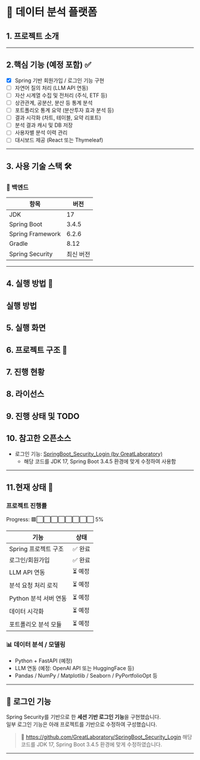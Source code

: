 # 🧠 데이터 분석 플랫폼
## 1. 프로젝트 소개
---

## 2.핵심 기능 (예정 포함) ✅ 

- [x] Spring 기반 회원가입 / 로그인 기능 구현 
- [ ] 자연어 질의 처리 (LLM API 연동)
- [ ] 자산 시계열 수집 및 전처리 (주식, ETF 등)
- [ ] 상관관계, 공분산, 분산 등 통계 분석
- [ ] 포트폴리오 통계 요약 (분산투자 효과 분석 등)
- [ ] 결과 시각화 (차트, 테이블, 요약 리포트)
- [ ] 분석 결과 캐시 및 DB 저장
- [ ] 사용자별 분석 이력 관리
- [ ] 대시보드 제공 (React 또는 Thymeleaf)

---

## 3. 사용 기술 스택 🛠️ 

### 🧩 백엔드

| 항목              | 버전       |
|-------------------|------------|
| JDK               | 17         |
| Spring Boot       | 3.4.5      |
| Spring Framework  | 6.2.6      |
| Gradle            | 8.12       |
| Spring Security   | 최신 버전  |




---
## 4. 실행 방법 🚀
##  실행 방법
## 5. 실행 화면
## 6. 프로젝트 구조 📁
## 7. 진행 현황
## 8. 라이선스
## 9. 진행 상태 및 TODO
## 10. 참고한 오픈소스
- 로그인 기능:
  [SpringBoot_Security_Login (by GreatLaboratory)](https://github.com/GreatLaboratory/SpringBoot_Security_Login)
  - 해당 코드를 JDK 17, Spring Boot 3.4.5 환경에 맞게 수정하여 사용함

---
## 11.현재 상태 🧪 
### 프로젝트 진행률
Progress: 🟩⬜⬜⬜⬜⬜⬜⬜⬜ 5%

| 기능 | 상태 |
|------|------|
| Spring 프로젝트 구조 | ✅ 완료 |
| 로그인/회원가입 | ✅ 완료 |
| LLM API 연동 | ⏳ 예정 |
| 분석 요청 처리 로직 | ⏳ 예정 |
| Python 분석 서버 연동 | ⏳ 예정 |
| 데이터 시각화 | ⏳ 예정 |
| 포트폴리오 분석 모듈 | ⏳ 예정 |


### 📊 데이터 분석 / 모델링

- Python + FastAPI (예정)
- LLM 연동 (예정: OpenAI API 또는 HuggingFace 등)
- Pandas / NumPy / Matplotlib / Seaborn / PyPortfolioOpt 등

---

## 🔐 로그인 기능

Spring Security를 기반으로 한 **세션 기반 로그인 기능**을 구현했습니다.  
일부 로그인 기능은 아래 프로젝트를 기반으로 수정하여 구성했습니다.
> 🔗 https://github.com/GreatLaboratory/SpringBoot_Security_Login
> 해당 코드를 JDK 17, Spring Boot 3.4.5 환경에 맞게 수정하였습니다.
---

